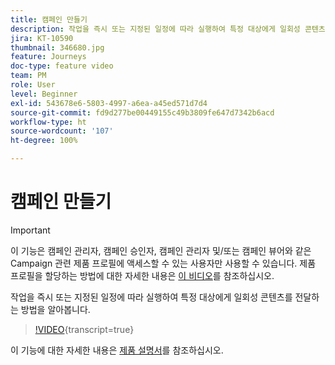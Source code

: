 ```yaml
---
title: 캠페인 만들기
description: 작업을 즉시 또는 지정된 일정에 따라 실행하여 특정 대상에게 일회성 콘텐츠를 전달하는 방법을 알아봅니다.
jira: KT-10590
thumbnail: 346680.jpg
feature: Journeys
doc-type: feature video
team: PM
role: User
level: Beginner
exl-id: 543678e6-5803-4997-a6ea-a45ed571d7d4
source-git-commit: fd9d277be00449155c49b3809fe647d7342b6acd
workflow-type: ht
source-wordcount: '107'
ht-degree: 100%

---
```


# 캠페인 만들기

>[!IMPORTANT]
>
>이 기능은 캠페인 관리자, 캠페인 승인자, 캠페인 관리자 및/또는 캠페인 뷰어와 같은 Campaign 관련 제품 프로필에 액세스할 수 있는 사용자만 사용할 수 있습니다. 제품 프로필을 할당하는 방법에 대한 자세한 내용은 [이 비디오](/help/set-up-access/access-management.md)를 참조하십시오.

작업을 즉시 또는 지정된 일정에 따라 실행하여 특정 대상에게 일회성 콘텐츠를 전달하는 방법을 알아봅니다.

>[!VIDEO](https://video.tv.adobe.com/v/346680?quality=12&learn=on){transcript=true}

이 기능에 대한 자세한 내용은 [제품 설명서](https://experienceleague.adobe.com/docs/journey-optimizer/using/campaigns/get-started-with-campaigns.html?lang=ko)를 참조하십시오.
